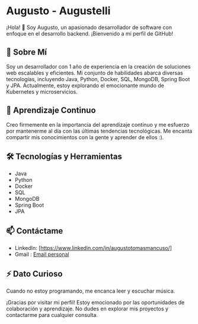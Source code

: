 # Augusto - Augustelli

¡Hola! 👋 Soy Augusto, un apasionado desarrollador de software con enfoque en el desarrollo backend. ¡Bienvenido a mi perfil de GitHub!

## 🚀 Sobre Mí

Soy un desarrollador con 1 año de experiencia en la creación de soluciones web escalables y eficientes. Mi conjunto de habilidades abarca diversas tecnologías, incluyendo Java, Python, Docker, SQL, MongoDB, Spring Boot y JPA. Actualmente, estoy explorando el emocionante mundo de Kubernetes y microservicios.

## 🌱 Aprendizaje Continuo

Creo firmemente en la importancia del aprendizaje continuo y me esfuerzo por mantenerme al día con las últimas tendencias tecnológicas. Me encanta compartir mis conocimientos con la gente y aprender de ellos :).

## 🛠️ Tecnologías y Herramientas

- Java
- Python
- Docker
- SQL
- MongoDB
- Spring Boot
- JPA


## 📫 Contáctame

- LinkedIn: [https://www.linkedin.com/in/augustotomasmancuso/]
- Gmail : [Email personal](augusto.tomas.mancuso@gmail.com)


## ⚡ Dato Curioso

Cuando no estoy programando, me encanca leer y escuchar música.

¡Gracias por visitar mi perfil! Estoy emocionado por las oportunidades de colaboración y aprendizaje. No dudes en explorar mis proyectos y contactarme para cualquier consulta.

